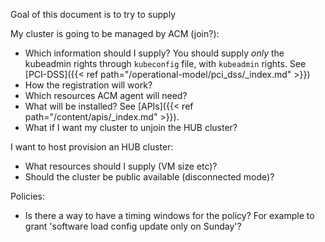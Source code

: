 
Goal of this document is to try to supply 

My cluster is going to be managed by ACM (join?):

   * Which information should I supply? You should supply _only_ the kubeadmin rights through `kubeconfig` file, with `kubeadmin` rights. See [PCI-DSS]({{< ref path="/operational-model/pci_dss/_index.md" >}})
   * How the registration will work?
   * Which resources ACM agent will need?
   * What  will be installed? See [APIs]({{< ref path="/content/apis/_index.md" >}}).
   * What if I want my cluster to unjoin the HUB cluster?

I want to host provision an HUB cluster:

   * What resources should I supply (VM size etc)?
   * Should the cluster be public available (disconnected mode)?


Policies:

   * Is there a way to have a timing windows for the policy? For example to grant 'software load config update only on Sunday'?

